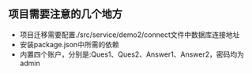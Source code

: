 ## 项目需要注意的几个地方

* 项目迁移需要配置./src/service/demo2/connect文件中数据库连接地址
* 安装package.json中所需的依赖
* 内置四个账户，分别是:Ques1、Ques2、Answer1、Answer2，密码均为admin